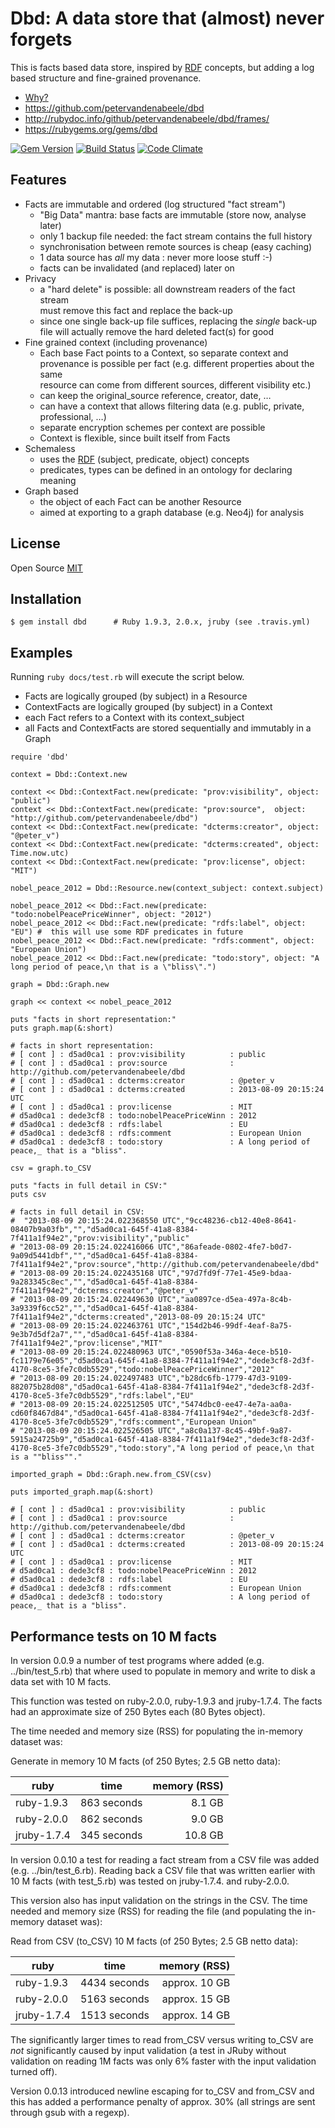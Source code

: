 # Dbd: A data store that (almost) never forgets

This is facts based data store, inspired by [RDF] concepts, but adding a log based structure and fine-grained provenance.

* [Why?][Rationale]
* <https://github.com/petervandenabeele/dbd>
* <http://rubydoc.info/github/petervandenabeele/dbd/frames/>
* <https://rubygems.org/gems/dbd>

[![Gem Version](https://badge.fury.io/rb/dbd.png)](http://badge.fury.io/rb/dbd)
[![Build Status](https://travis-ci.org/petervandenabeele/dbd.png?branch=master)](http://travis-ci.org/petervandenabeele/dbd)
[![Code Climate](https://codeclimate.com/github/petervandenabeele/dbd.png)](https://codeclimate.com/github/petervandenabeele/dbd)

## Features

* Facts are immutable and ordered (log structured "fact stream")
  * "Big Data" mantra: base facts are immutable (store now, analyse later)
  * only 1 backup file needed: the fact stream contains the full history
  * synchronisation between remote sources is cheap (easy caching)
  * 1 data source has _all_ my data : never more loose stuff :-)
  * facts can be invalidated (and replaced) later on
* Privacy
  * a "hard delete" is possible: all downstream readers of the fact stream  
    must remove this fact and replace the back-up
  * since one single back-up file suffices, replacing the *single* back-up  
    file will actually remove the hard deleted fact(s) for good
* Fine grained context (including provenance)
  * Each base Fact points to a Context, so separate context and  
    provenance is possible per fact (e.g. different properties about the same  
    resource can come from different sources, different visibility etc.)
  * can keep the original_source reference, creator, date, …
  * can have a context that allows filtering data (e.g. public, private, professional, …)
  * separate encryption schemes per context are possible
  * Context is flexible, since built itself from Facts
* Schemaless
  * uses the [RDF] (subject, predicate, object) concepts
  * predicates, types can be defined in an ontology for declaring meaning
* Graph based
  * the object of each Fact can be another Resource
  * aimed at exporting to a graph database (e.g. Neo4j) for analysis

## License

Open Source [MIT]

## Installation

    $ gem install dbd      # Ruby 1.9.3, 2.0.x, jruby (see .travis.yml)

## Examples

Running `ruby docs/test.rb` will execute the script below.

* Facts are logically grouped (by subject) in a Resource
* ContextFacts are logically grouped (by subject) in a Context
* each Fact refers to a Context with its context_subject
* all Facts and ContextFacts are stored sequentially and immutably
  in a Graph

```
require 'dbd'

context = Dbd::Context.new

context << Dbd::ContextFact.new(predicate: "prov:visibility", object: "public")
context << Dbd::ContextFact.new(predicate: "prov:source",  object: "http://github.com/petervandenabeele/dbd")
context << Dbd::ContextFact.new(predicate: "dcterms:creator", object: "@peter_v")
context << Dbd::ContextFact.new(predicate: "dcterms:created", object: Time.now.utc)
context << Dbd::ContextFact.new(predicate: "prov:license", object: "MIT")

nobel_peace_2012 = Dbd::Resource.new(context_subject: context.subject)

nobel_peace_2012 << Dbd::Fact.new(predicate: "todo:nobelPeacePriceWinner", object: "2012")
nobel_peace_2012 << Dbd::Fact.new(predicate: "rdfs:label", object: "EU") #  this will use some RDF predicates in future
nobel_peace_2012 << Dbd::Fact.new(predicate: "rdfs:comment", object: "European Union")
nobel_peace_2012 << Dbd::Fact.new(predicate: "todo:story", object: "A long period of peace,\n that is a \"bliss\".")

graph = Dbd::Graph.new

graph << context << nobel_peace_2012

puts "facts in short representation:"
puts graph.map(&:short)

# facts in short representation:
# [ cont ] : d5ad0ca1 : prov:visibility          : public
# [ cont ] : d5ad0ca1 : prov:source              : http://github.com/petervandenabeele/dbd
# [ cont ] : d5ad0ca1 : dcterms:creator          : @peter_v
# [ cont ] : d5ad0ca1 : dcterms:created          : 2013-08-09 20:15:24 UTC
# [ cont ] : d5ad0ca1 : prov:license             : MIT
# d5ad0ca1 : dede3cf8 : todo:nobelPeacePriceWinn : 2012
# d5ad0ca1 : dede3cf8 : rdfs:label               : EU
# d5ad0ca1 : dede3cf8 : rdfs:comment             : European Union
# d5ad0ca1 : dede3cf8 : todo:story               : A long period of peace,_ that is a "bliss".

csv = graph.to_CSV

puts "facts in full detail in CSV:"
puts csv

# facts in full detail in CSV:
#  "2013-08-09 20:15:24.022368550 UTC","9cc48236-cb12-40e8-8641-08407b9a03fb","","d5ad0ca1-645f-41a8-8384-7f411a1f94e2","prov:visibility","public"
# "2013-08-09 20:15:24.022416066 UTC","86afeade-0802-4fe7-b0d7-9a09d5441dbf","","d5ad0ca1-645f-41a8-8384-7f411a1f94e2","prov:source","http://github.com/petervandenabeele/dbd"
# "2013-08-09 20:15:24.022435168 UTC","97d7fd9f-77e1-45e9-bdaa-9a283345c8ec","","d5ad0ca1-645f-41a8-8384-7f411a1f94e2","dcterms:creator","@peter_v"
# "2013-08-09 20:15:24.022449630 UTC","aa0897ce-d5ea-497a-8c4b-3a9339f6cc52","","d5ad0ca1-645f-41a8-8384-7f411a1f94e2","dcterms:created","2013-08-09 20:15:24 UTC"
# "2013-08-09 20:15:24.022463761 UTC","154d2b46-99df-4eaf-8a75-9e3b7d5df2a7","","d5ad0ca1-645f-41a8-8384-7f411a1f94e2","prov:license","MIT"
# "2013-08-09 20:15:24.022480963 UTC","0590f53a-346a-4ece-b510-fc1179e76e05","d5ad0ca1-645f-41a8-8384-7f411a1f94e2","dede3cf8-2d3f-4170-8ce5-3fe7c0db5529","todo:nobelPeacePriceWinner","2012"
# "2013-08-09 20:15:24.022497483 UTC","b28dc6fb-1779-47d3-9109-882075b28d08","d5ad0ca1-645f-41a8-8384-7f411a1f94e2","dede3cf8-2d3f-4170-8ce5-3fe7c0db5529","rdfs:label","EU"
# "2013-08-09 20:15:24.022512505 UTC","5474dbc0-ee47-4e7a-aa0a-cd60f8467d84","d5ad0ca1-645f-41a8-8384-7f411a1f94e2","dede3cf8-2d3f-4170-8ce5-3fe7c0db5529","rdfs:comment","European Union"
# "2013-08-09 20:15:24.022526505 UTC","a8c0a137-8c45-49bf-9a87-5915a24725b9","d5ad0ca1-645f-41a8-8384-7f411a1f94e2","dede3cf8-2d3f-4170-8ce5-3fe7c0db5529","todo:story","A long period of peace,\n that is a ""bliss""."

imported_graph = Dbd::Graph.new.from_CSV(csv)

puts imported_graph.map(&:short)

# [ cont ] : d5ad0ca1 : prov:visibility          : public
# [ cont ] : d5ad0ca1 : prov:source              : http://github.com/petervandenabeele/dbd
# [ cont ] : d5ad0ca1 : dcterms:creator          : @peter_v
# [ cont ] : d5ad0ca1 : dcterms:created          : 2013-08-09 20:15:24 UTC
# [ cont ] : d5ad0ca1 : prov:license             : MIT
# d5ad0ca1 : dede3cf8 : todo:nobelPeacePriceWinn : 2012
# d5ad0ca1 : dede3cf8 : rdfs:label               : EU
# d5ad0ca1 : dede3cf8 : rdfs:comment             : European Union
# d5ad0ca1 : dede3cf8 : todo:story               : A long period of peace,_ that is a "bliss".
```

## Performance tests on 10 M facts

In version 0.0.9 a number of test programs where added (e.g. ../bin/test_5.rb)
that where used to populate in memory and write to disk a data set with 10 M facts.

This function was tested on ruby-2.0.0, ruby-1.9.3 and jruby-1.7.4. The facts
had an approximate size of 250 Bytes each (80 Bytes object).

The time needed and memory size (RSS) for populating the in-memory dataset was:

Generate in memory 10 M facts (of 250 Bytes; 2.5 GB netto data):

| ruby	     | time        | memory (RSS) |
|------------|-------------| ------------:|
| ruby-1.9.3 | 863 seconds |       8.1 GB |
| ruby-2.0.0 | 862 seconds |       9.0 GB |
|jruby-1.7.4 | 345 seconds |      10.8 GB |

In version 0.0.10 a test for reading a fact stream from a CSV file was added
(e.g. ../bin/test_6.rb). Reading back a CSV file that was written earlier with
10 M facts (with test_5.rb) was tested on jruby-1.7.4. and ruby-2.0.0.

This version also has input validation on the strings in the CSV. The time needed
and memory size (RSS) for reading the file (and populating the in-memory dataset
was):

Read from CSV (to_CSV) 10 M facts (of 250 Bytes; 2.5 GB netto data):

| ruby	     | time          |  memory (RSS) |
|------------|---------------|--------------:|
| ruby-1.9.3 | 4434  seconds | approx. 10 GB |
| ruby-2.0.0 | 5163  seconds | approx. 15 GB |
|jruby-1.7.4 | 1513  seconds | approx. 14 GB |

The significantly larger times to read from_CSV versus writing to_CSV are _not_
significantly caused by input validation (a test in JRuby without validation on
reading 1M facts was only 6% faster with the input validation turned off).

Version 0.0.13 introduced newline escaping for to_CSV and from_CSV and this
has added a performance penalty of approx. 30% (all strings are sent through
gsub with a regexp).

[RDF]:              http://www.w3.org/RDF/
[Rationale]:        http://github.com/petervandenabeele/dbd/blob/master/docs/rationale.md
[MIT]:              https://github.com/petervandenabeele/dbd/blob/master/LICENSE.txt
